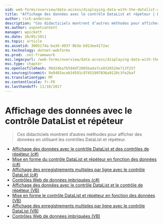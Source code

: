 ```yaml
---
uid: web-forms/overview/data-access/displaying-data-with-the-datalist-and-repeater/index
title: "Affichage des données avec le contrôle DataList et répéteur | Documents Microsoft"
author: rick-anderson
description: "Ces didacticiels montrent d’autres méthodes pour afficher des données en utilisant les contrôles DataList et répéteur."
ms.author: aspnetcontent
manager: wpickett
ms.date: 10/05/2011
ms.topic: article
ms.assetid: 3005174a-ba3d-4937-8b3e-b913ee4172ac
ms.technology: dotnet-webforms
ms.prod: .net-framework
msc.legacyurl: /web-forms/overview/data-access/displaying-data-with-the-datalist-and-repeater
msc.type: chapter
ms.openlocfilehash: 99d24bafb594df2005ba4a7ca9326524e713f25f
ms.sourcegitcommit: 9a9483aceb34591c97451997036a9120c3fe2baf
ms.translationtype: MT
ms.contentlocale: fr-FR
ms.lasthandoff: 11/10/2017
---
```

<a name="displaying-data-with-the-datalist-and-repeater"></a>Affichage des données avec le contrôle DataList et répéteur
====================
> Ces didacticiels montrent d’autres méthodes pour afficher des données en utilisant les contrôles DataList et répéteur.


- [Affichage des données avec le contrôle DataList et des contrôles de répéteur (c#)](displaying-data-with-the-datalist-and-repeater-controls-cs.md)
- [Mise en forme du contrôle DataList et répéteur en fonction des données (c#)](formatting-the-datalist-and-repeater-based-upon-data-cs.md)
- [Affichage des enregistrements multiples par ligne avec le contrôle DataList (c#)](showing-multiple-records-per-row-with-the-datalist-control-cs.md)
- [Contrôles Web de données imbriquées (c#)](nested-data-web-controls-cs.md)
- [Affichage des données avec le contrôle DataList et le contrôle de répéteur (VB)](displaying-data-with-the-datalist-and-repeater-controls-vb.md)
- [Mise en forme le contrôle DataList et répéteur en fonction des données (VB)](formatting-the-datalist-and-repeater-based-upon-data-vb.md)
- [Affichage des enregistrements multiples par ligne avec le contrôle DataList (VB)](showing-multiple-records-per-row-with-the-datalist-control-vb.md)
- [Contrôles Web de données imbriquées (VB)](nested-data-web-controls-vb.md)

